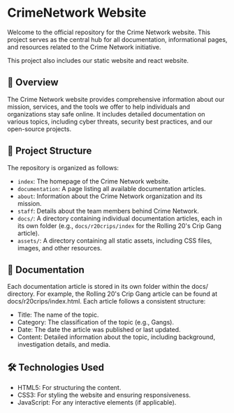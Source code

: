 # CrimeNetwork Website

Welcome to the official repository for the Crime Network website. This project serves as the central hub for all documentation, informational pages, and resources related to the Crime Network initiative.

This project also includes our static website and react website.

## 📖 Overview

The Crime Network website provides comprehensive information about our mission, services, and the tools we offer to help individuals and organizations stay safe online. It includes detailed documentation on various topics, including cyber threats, security best practices, and our open-source projects.

## 🧱 Project Structure

The repository is organized as follows:

- `index`: The homepage of the Crime Network website.
- `documentation`: A page listing all available documentation articles.
- `about`: Information about the Crime Network organization and its mission.
- `staff`: Details about the team members behind Crime Network.
- `docs/`: A directory containing individual documentation articles, each in its own folder (e.g., `docs/r20crips/index` for the Rolling 20's Crip Gang article).
- `assets/`: A directory containing all static assets, including CSS files, images, and other resources.

## 📄 Documentation

Each documentation article is stored in its own folder within the docs/ directory. For example, the Rolling 20's Crip Gang article can be found at docs/r20crips/index.html. Each article follows a consistent structure:
- Title: The name of the topic.
- Category: The classification of the topic (e.g., Gangs).
- Date: The date the article was published or last updated.
- Content: Detailed information about the topic, including background, investigation details, and media.

## 🛠 Technologies Used

- HTML5: For structuring the content.
- CSS3: For styling the website and ensuring responsiveness.
- JavaScript: For any interactive elements (if applicable).
